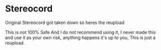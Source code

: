# Stereocord
Original Stereocord got taken down so heres the reupload


This is not 100% Safe And I do not recommend using it, I never made this and use it as your own risk, anything happens it's up to you, This is just a reupload.
